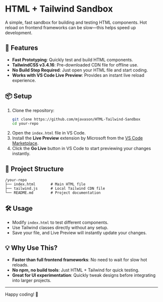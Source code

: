 # HTML + Tailwind Sandbox

A simple, fast sandbox for building and testing HTML components. Hot reload on frontend frameworks can be slow—this helps speed up development.

## 🚀 Features
- **Fast Prototyping**: Quickly test and build HTML components.
- **TailwindCSS v3.4.16**: Pre-downloaded CDN file for offline use.
- **No Build Step Required**: Just open your HTML file and start coding.
- **Works with VS Code Live Preview**: Provides an instant live reload experience.

## 📦 Setup
1. Clone the repository:
   ```sh
   git clone https://github.com/mjavason/HTML-Tailwind-Sandbox
   cd your-repo
   ```
2. Open the `index.html` file in VS Code.
3. Install the **Live Preview** extension by Microsoft from the [VS Code Marketplace](https://marketplace.visualstudio.com/items?itemName=ms-vscode.live-server).
4. Click the **Go Live** button in VS Code to start previewing your changes instantly.

## 📂 Project Structure
```
/your-repo
├── index.html       # Main HTML file
├── tailwind.js      # Local Tailwind CDN file
└── README.md        # Project documentation
```

## 🛠 Usage
- Modify `index.html` to test different components.
- Use Tailwind classes directly without any setup.
- Save your file, and Live Preview will instantly update your changes.

## 💡 Why Use This?
- **Faster than full frontend frameworks**: No need to wait for slow hot reloads.
- **No npm, no build tools**: Just HTML + Tailwind for quick testing.
- **Great for UI experimentation**: Quickly tweak designs before integrating into larger projects.

---
Happy coding! 🚀

